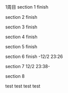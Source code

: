 1周目
section 1 finish

section 2 finish

section 3  finish

section 4 finish

section 5 finish

section 6 finish
-12/2 23:26

section 7 
12/2 23:38-

section 8

test
test
test
test